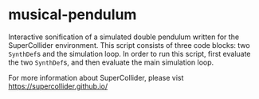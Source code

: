 # musical-pendulum
Interactive sonification of a simulated double pendulum written for the SuperCollider environment. This script consists of three code blocks: two `SynthDef`s and the simulation loop. In order to run this script, first evaluate the two `SynthDef`s, and then evaluate the main simulation loop.

For more information about SuperCollider, please vist <https://supercollider.github.io/>
